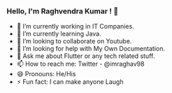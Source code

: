 ### Hello, I'm Raghvendra Kumar ! 👋

- 🔭 I’m currently working in IT Companies.
- 🌱 I’m currently learning Java.
- 👯 I’m looking to collaborate on Youtube.
- 🤔 I’m looking for help with My Own Documentation.
- 💬 Ask me about Flutter or any tech related stuff.
- 📫 How to reach me: Twitter - @imraghav98
- 😄 Pronouns: He/His
- ⚡ Fun fact: I can make anyone Laugh
